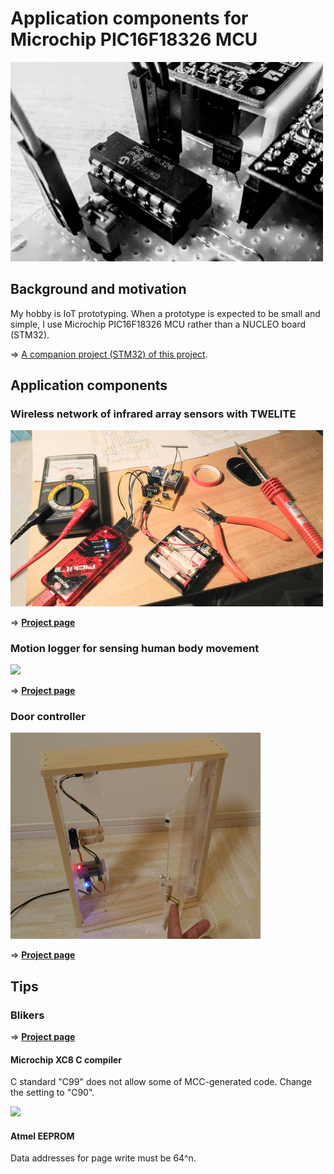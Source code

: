 # Application components for Microchip PIC16F18326 MCU

<img src="./doc/pic16f18326.jpg" width="500">

## Background and motivation

My hobby is IoT prototyping. When a prototype is expected to be small and simple, I use Microchip PIC16F18326 MCU rather than a NUCLEO board (STM32).

=> [A companion project (STM32) of this project](https://github.com/araobp/stm32-mcu).

## Application components

### Wireless network of infrared array sensors with TWELITE 

<img src="./doc/twelite-dip.jpg" width="500">

=> **[Project page](TWELITE.md)**

### Motion logger for sensing human body movement

<img src="./doc/motion_measurement_system.jpg" width="500">

=> **[Project page](MOTION_LOGGER.md)**

### Door controller

<img src="./doc/door_controller.jpg" width="400">

=> **[Project page](DOOR_CONTROLLER.md)**

## Tips

### Blikers

=> **[Project page](BINKERS.md)**

#### Microchip XC8 C compiler

C standard "C99" does not allow some of MCC-generated code. Change the setting to "C90".

![](./doc/C90_standard.jpg)

#### Atmel EEPROM

Data addresses for page write must be 64^n.

